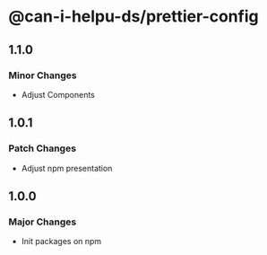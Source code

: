 # @can-i-helpu-ds/prettier-config

## 1.1.0

### Minor Changes

- Adjust Components

## 1.0.1

### Patch Changes

- Adjust npm presentation

## 1.0.0

### Major Changes

- Init packages on npm
